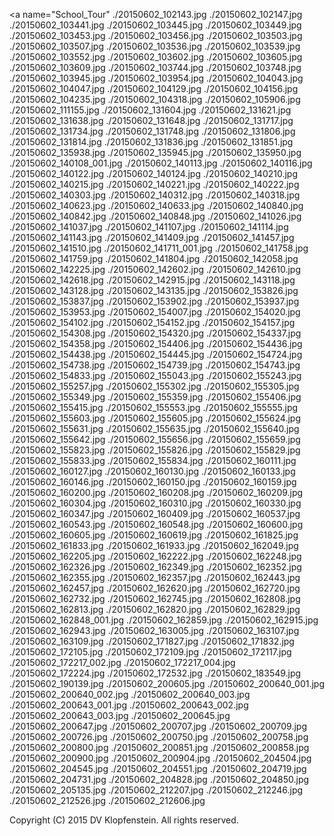 <a name="School_Tour"</a>
./20150602_102143.jpg
./20150602_102147.jpg
./20150602_103441.jpg
./20150602_103445.jpg
./20150602_103449.jpg
./20150602_103453.jpg
./20150602_103456.jpg
./20150602_103503.jpg
./20150602_103507.jpg
./20150602_103536.jpg
./20150602_103539.jpg
./20150602_103552.jpg
./20150602_103602.jpg
./20150602_103605.jpg
./20150602_103609.jpg
./20150602_103744.jpg
./20150602_103748.jpg
./20150602_103945.jpg
./20150602_103954.jpg
./20150602_104043.jpg
./20150602_104047.jpg
./20150602_104129.jpg
./20150602_104156.jpg
./20150602_104235.jpg
./20150602_104318.jpg
./20150602_105906.jpg
./20150602_111155.jpg
./20150602_131604.jpg
./20150602_131621.jpg
./20150602_131638.jpg
./20150602_131648.jpg
./20150602_131717.jpg
./20150602_131734.jpg
./20150602_131748.jpg
./20150602_131806.jpg
./20150602_131814.jpg
./20150602_131836.jpg
./20150602_131851.jpg
./20150602_135938.jpg
./20150602_135945.jpg
./20150602_135950.jpg
./20150602_140108_001.jpg
./20150602_140113.jpg
./20150602_140116.jpg
./20150602_140122.jpg
./20150602_140124.jpg
./20150602_140210.jpg
./20150602_140215.jpg
./20150602_140221.jpg
./20150602_140222.jpg
./20150602_140303.jpg
./20150602_140312.jpg
./20150602_140318.jpg
./20150602_140623.jpg
./20150602_140633.jpg
./20150602_140840.jpg
./20150602_140842.jpg
./20150602_140848.jpg
./20150602_141026.jpg
./20150602_141037.jpg
./20150602_141107.jpg
./20150602_141114.jpg
./20150602_141143.jpg
./20150602_141409.jpg
./20150602_141457.jpg
./20150602_141510.jpg
./20150602_141711_001.jpg
./20150602_141758.jpg
./20150602_141759.jpg
./20150602_141804.jpg
./20150602_142058.jpg
./20150602_142225.jpg
./20150602_142602.jpg
./20150602_142610.jpg
./20150602_142618.jpg
./20150602_142915.jpg
./20150602_143118.jpg
./20150602_143128.jpg
./20150602_143135.jpg
./20150602_153826.jpg
./20150602_153837.jpg
./20150602_153902.jpg
./20150602_153937.jpg
./20150602_153953.jpg
./20150602_154007.jpg
./20150602_154020.jpg
./20150602_154102.jpg
./20150602_154152.jpg
./20150602_154157.jpg
./20150602_154308.jpg
./20150602_154320.jpg
./20150602_154337.jpg
./20150602_154358.jpg
./20150602_154406.jpg
./20150602_154436.jpg
./20150602_154438.jpg
./20150602_154445.jpg
./20150602_154724.jpg
./20150602_154738.jpg
./20150602_154739.jpg
./20150602_154743.jpg
./20150602_154833.jpg
./20150602_155043.jpg
./20150602_155243.jpg
./20150602_155257.jpg
./20150602_155302.jpg
./20150602_155305.jpg
./20150602_155349.jpg
./20150602_155359.jpg
./20150602_155406.jpg
./20150602_155415.jpg
./20150602_155553.jpg
./20150602_155555.jpg
./20150602_155603.jpg
./20150602_155605.jpg
./20150602_155624.jpg
./20150602_155631.jpg
./20150602_155635.jpg
./20150602_155640.jpg
./20150602_155642.jpg
./20150602_155656.jpg
./20150602_155659.jpg
./20150602_155823.jpg
./20150602_155826.jpg
./20150602_155829.jpg
./20150602_155833.jpg
./20150602_155834.jpg
./20150602_160111.jpg
./20150602_160127.jpg
./20150602_160130.jpg
./20150602_160133.jpg
./20150602_160146.jpg
./20150602_160150.jpg
./20150602_160159.jpg
./20150602_160200.jpg
./20150602_160208.jpg
./20150602_160209.jpg
./20150602_160304.jpg
./20150602_160310.jpg
./20150602_160330.jpg
./20150602_160347.jpg
./20150602_160409.jpg
./20150602_160537.jpg
./20150602_160543.jpg
./20150602_160548.jpg
./20150602_160600.jpg
./20150602_160605.jpg
./20150602_160619.jpg
./20150602_161825.jpg
./20150602_161833.jpg
./20150602_161933.jpg
./20150602_162049.jpg
./20150602_162205.jpg
./20150602_162222.jpg
./20150602_162248.jpg
./20150602_162326.jpg
./20150602_162349.jpg
./20150602_162352.jpg
./20150602_162355.jpg
./20150602_162357.jpg
./20150602_162443.jpg
./20150602_162457.jpg
./20150602_162620.jpg
./20150602_162720.jpg
./20150602_162732.jpg
./20150602_162745.jpg
./20150602_162808.jpg
./20150602_162813.jpg
./20150602_162820.jpg
./20150602_162829.jpg
./20150602_162848_001.jpg
./20150602_162859.jpg
./20150602_162915.jpg
./20150602_162943.jpg
./20150602_163005.jpg
./20150602_163107.jpg
./20150602_163109.jpg
./20150602_171827.jpg
./20150602_171832.jpg
./20150602_172105.jpg
./20150602_172109.jpg
./20150602_172117.jpg
./20150602_172217_002.jpg
./20150602_172217_004.jpg
./20150602_172224.jpg
./20150602_172532.jpg
./20150602_183549.jpg
./20150602_190139.jpg
./20150602_200605.jpg
./20150602_200640_001.jpg
./20150602_200640_002.jpg
./20150602_200640_003.jpg
./20150602_200643_001.jpg
./20150602_200643_002.jpg
./20150602_200643_003.jpg
./20150602_200645.jpg
./20150602_200647.jpg
./20150602_200707.jpg
./20150602_200709.jpg
./20150602_200726.jpg
./20150602_200750.jpg
./20150602_200758.jpg
./20150602_200800.jpg
./20150602_200851.jpg
./20150602_200858.jpg
./20150602_200900.jpg
./20150602_200904.jpg
./20150602_204504.jpg
./20150602_204545.jpg
./20150602_204551.jpg
./20150602_204719.jpg
./20150602_204731.jpg
./20150602_204828.jpg
./20150602_204850.jpg
./20150602_205135.jpg
./20150602_212207.jpg
./20150602_212246.jpg
./20150602_212526.jpg
./20150602_212606.jpg

Copyright (C) 2015 DV Klopfenstein. All rights reserved.
